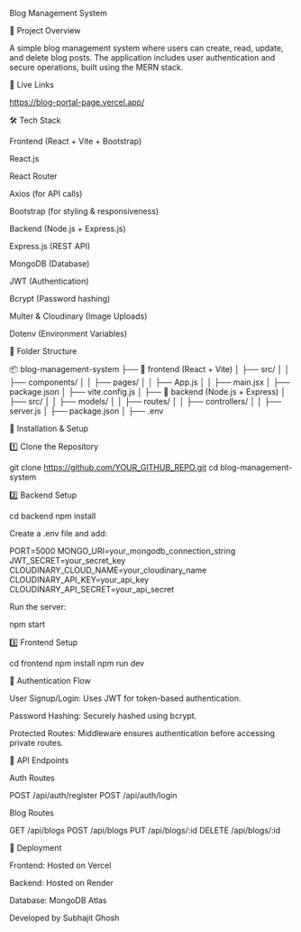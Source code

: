 Blog Management System

📌 Project Overview

A simple blog management system where users can create, read, update, and delete blog posts. The application includes user authentication and secure operations, built using the MERN stack.

🚀 Live Links

https://blog-portal-page.vercel.app/

🛠️ Tech Stack

Frontend (React + Vite + Bootstrap)

React.js

React Router

Axios (for API calls)

Bootstrap (for styling & responsiveness)

Backend (Node.js + Express.js)

Express.js (REST API)

MongoDB (Database)

JWT (Authentication)

Bcrypt (Password hashing)

Multer & Cloudinary (Image Uploads)

Dotenv (Environment Variables)

📂 Folder Structure

📦 blog-management-system
├── 📂 frontend (React + Vite)
│   ├── src/
│   │   ├── components/
│   │   ├── pages/
│   │   ├── App.js
│   │   ├── main.jsx
│   ├── package.json
│   ├── vite.config.js
│
├── 📂 backend (Node.js + Express)
│   ├── src/
│   │   ├── models/
│   │   ├── routes/
│   │   ├── controllers/
│   │   ├── server.js
│   ├── package.json
│   ├── .env

🔧 Installation & Setup

1️⃣ Clone the Repository

git clone https://github.com/YOUR_GITHUB_REPO.git
cd blog-management-system

2️⃣ Backend Setup

cd backend
npm install

Create a .env file and add:

PORT=5000
MONGO_URI=your_mongodb_connection_string
JWT_SECRET=your_secret_key
CLOUDINARY_CLOUD_NAME=your_cloudinary_name
CLOUDINARY_API_KEY=your_api_key
CLOUDINARY_API_SECRET=your_api_secret

Run the server:

npm start

3️⃣ Frontend Setup

cd frontend
npm install
npm run dev

🔐 Authentication Flow

User Signup/Login: Uses JWT for token-based authentication.

Password Hashing: Securely hashed using bcrypt.

Protected Routes: Middleware ensures authentication before accessing private routes.

📌 API Endpoints

Auth Routes

POST /api/auth/register
POST /api/auth/login

Blog Routes

GET /api/blogs
POST /api/blogs
PUT /api/blogs/:id
DELETE /api/blogs/:id

🚀 Deployment

Frontend: Hosted on Vercel

Backend: Hosted on Render

Database: MongoDB Atlas



Developed by Subhajit Ghosh

